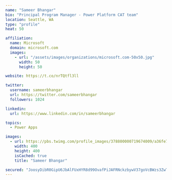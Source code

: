 ```yaml
---
name: "Sameer Bhangar"
bio: "Principal Program Manager - Power Platform CAT team"
location: Seattle, WA
type: "profile"
heat: 50

affiliation:
  name: Microsoft
  domain: microsoft.com
  images:
    - url: "/assets/images/organizations/microsoft.com-50x50.jpg"
      width: 50
      height: 50

website: https://t.co/nrTQtfl3ll

twitter:
  username: sameerbhangar
  url: https://twitter.com/sameerbhangar
  followers: 1024

linkedin:
  url: https://www.linkedin.com/in/sameerbhangar

topics:
  - Power Apps

images:
  - url: https://pbs.twimg.com/profile_images/378800000719674009/a36fe7ddfab1778b76e5793772e43798_400x400.jpeg
    width: 400
    height: 400
    isCached: true
    title: "Sameer Bhangar"

secured: "JoosyDibR0GipU6JbAlFUxHYR8d99OvafPiJAFRNckzbywV37goVcBWzs3ZwTCy9oppuuN12jh6pvuAvSOQquRrZUyrF3B/dTwpXFUpCwRswNn/mVX8bXVWqdqUr0kBDYuEwDEcRG1bHFvM8clsmmYY+tb1nJRrnBd+28q3ZLyE69PEOIlf6cidPGOciWYdvGe9v6kEaDUtUz02jXcQK+41jxAbl7ckocY8GTbRjvRznM85GzGW+2rpiL0qL3NYU+Un8gZT4OvqM6FHl+cNbI979jLYI0tQFe0l6u1h2K1iCvgD7qGulhmg+e+GHb6TGD4HMboan7hXWgypfChl7+Hi33L4dFB4ME1l18GuFZ0fsKcuLHdfgR7M8YBaAQ+2McUuctb4zdd0evjEr8M9DjMMHb6SLI4AlgxuyczRr2Dw=;I0q3kDeSgjlJT/dUfs1sBQ=="
---
```


